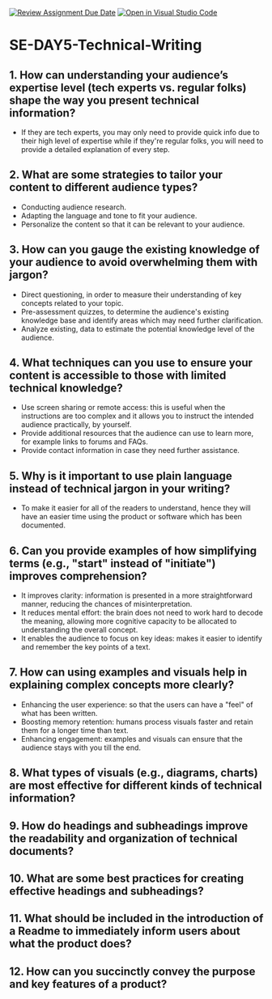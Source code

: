 [![Review Assignment Due Date](https://classroom.github.com/assets/deadline-readme-button-22041afd0340ce965d47ae6ef1cefeee28c7c493a6346c4f15d667ab976d596c.svg)](https://classroom.github.com/a/zsAR-pyY)
[![Open in Visual Studio Code](https://classroom.github.com/assets/open-in-vscode-2e0aaae1b6195c2367325f4f02e2d04e9abb55f0b24a779b69b11b9e10269abc.svg)](https://classroom.github.com/online_ide?assignment_repo_id=18474112&assignment_repo_type=AssignmentRepo)
# SE-DAY5-Technical-Writing
## 1. How can understanding your audience’s expertise level (tech experts vs. regular folks) shape the way you present technical information?
 - If they are tech experts, you may only need to provide quick info due to their high level of expertise while if they're regular folks, you will need to provide a 
   detailed explanation of every step.
## 2. What are some strategies to tailor your content to different audience types?
 - Conducting audience research.
 - Adapting the language and tone to fit your audience.
 - Personalize the content so that it can be relevant to your audience.
## 3. How can you gauge the existing knowledge of your audience to avoid overwhelming them with jargon?
 - Direct questioning, in order to measure their understanding of key concepts related to your topic.
 - Pre-assessment quizzes, to determine the audience's existing knowledge base and identify areas which may need further clarification.
 - Analyze existing, data to estimate the potential knowledge level of the audience.
## 4. What techniques can you use to ensure your content is accessible to those with limited technical knowledge?
 - Use screen sharing or remote access: this is useful when the instructions are too complex and it allows you to instruct the intended audience practically, by 
   yourself.
 - Provide additional resources that the audience can use to learn more, for example links to forums and FAQs.
 - Provide contact information in case they need further assistance.
## 5. Why is it important to use plain language instead of technical jargon in your writing?
 - To make it easier for all of the readers to understand, hence they will have an easier time using the product or software which has been documented.
## 6. Can you provide examples of how simplifying terms (e.g., "start" instead of "initiate") improves comprehension?
 - It improves clarity: information is presented in a more straightforward manner, reducing the chances of misinterpretation.
 - It reduces mental effort: the brain does not need to work hard to decode the meaning, allowing more cognitive capacity to be allocated to understanding the overall 
   concept.
 - It enables the audience to focus on key ideas: makes it easier to identify and remember the key points of a text.
## 7. How can using examples and visuals help in explaining complex concepts more clearly?
 - Enhancing the user experience: so that the users can have a "feel" of what has been written.
 - Boosting memory retention: humans process visuals faster and retain them for a longer time than text.
 - Enhancing engagement: examples and visuals can ensure that the audience stays with you till the end.
## 8. What types of visuals (e.g., diagrams, charts) are most effective for different kinds of technical information?
## 9. How do headings and subheadings improve the readability and organization of technical documents?
## 10. What are some best practices for creating effective headings and subheadings?
## 11. What should be included in the introduction of a Readme to immediately inform users about what the product does?
## 12. How can you succinctly convey the purpose and key features of a product?
